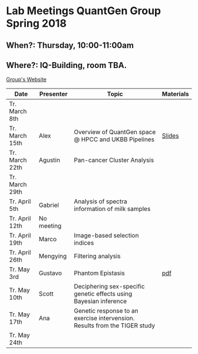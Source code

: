 # Lab Meetings QuantGen Group Spring 2018

## When?: Thursday, 10:00-11:00am

## Where?: IQ-Building, room TBA.


[Group's Website](http://quantgen.github.io/)

| Date           | Presenter     |  Topic        |  Materials    |
| -------------  | ------------- | ------------- | ------------- |
| Tr. March  8th     |               |            |               |
| Tr.  March 15th     |  Alex             |      Overview of QuantGen space @ HPCC and UKBB Pipelines            |  [Slides](https://slides.agrueneberg.info/2018-03-15-hpcc-ukb.html) |
| Tr. March 22th     | Agustin              |   Pan-cancer Cluster Analysis            |               |
| Tr. March 29th     |               |               |               |
| Tr. April  5th     |  Gabriel      |  Analysis of spectra information of milk samples         |               |
| Tr. April 12th     |         No meeting        |
| Tr. April 19th     |  Marco        |  Image-based selection indices            |               |
| Tr. April 26th     |  Mengying     |  Filtering analysis   |               |
| Tr. May    3rd     |  Gustavo             |   Phantom Epistasis            |   [pdf]()       |
| Tr. May   10th     |  Scott             |  Deciphering sex-specific genetic effects using Bayesian inference   |               |
| Tr. May   17th     |  Ana          |  Genetic response to an exercise intervension. Results from the TIGER study  |               |
| Tr. May   24th     |               |               |               |
